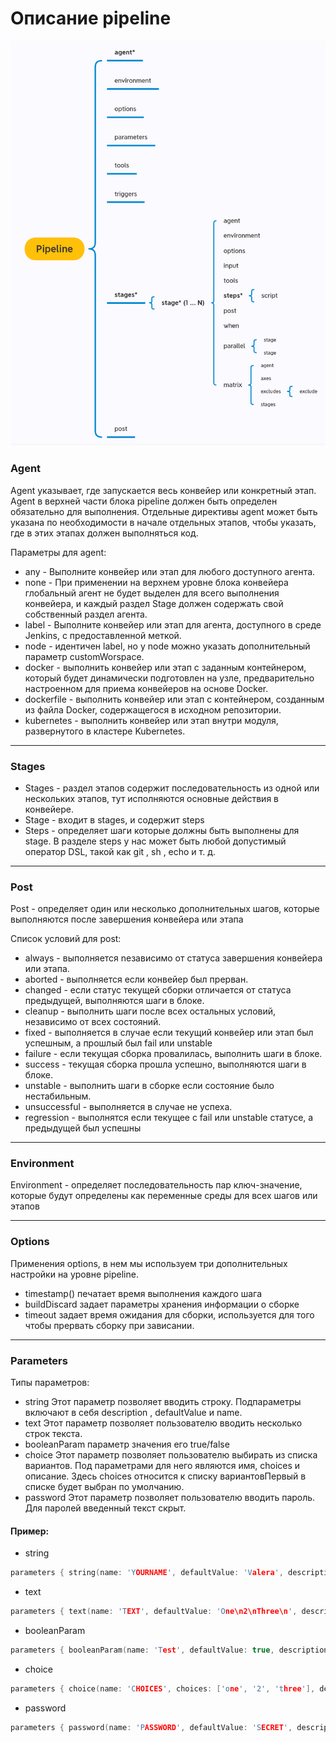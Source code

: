 # Описание pipeline

![pipeline](structure.jpg)

### Agent
Agent указывает, где запускается весь конвейер или конкретный этап. Agent в верхней части блока pipeline должен быть определен обязательно для выполнения. Отдельные директивы agent может быть указана по необходимости в начале отдельных этапов, чтобы указать, где в этих этапах должен выполняться код.   

Параметры для agent:  
- any - Выполните конвейер или этап для любого доступного агента.  
- none - При применении на верхнем уровне блока конвейера глобальный агент не будет выделен для всего выполнения конвейера, и каждый раздел Stage должен содержать свой собственный раздел агента.  
- label - Выполните конвейер или этап для агента, доступного в среде Jenkins, с предоставленной меткой.  
- node - идентичен label, но у node можно указать дополнительный параметр customWorspace. 
- docker - выполнить конвейер или этап с заданным контейнером, который будет динамически подготовлен на узле, предварительно настроенном для приема конвейеров на основе Docker.  
- dockerfile - выполнить конвейер или этап с контейнером, созданным из файла Docker, содержащегося в исходном репозитории.  
- kubernetes - выполнить конвейер или этап внутри модуля, развернутого в кластере Kubernetes.  
---

### Stages  

- Stages - раздел этапов содержит последовательность из одной или нескольких этапов, тут исполняются основные действия в конвейере.  
- Stage - входит в stages, и содержит steps  
- Steps - определяет шаги которые должны быть выполнены для stage. В разделе steps у нас может быть любой допустимый оператор DSL, такой как git , sh , echo и т. д.
---

### Post 

Post - определяет один или несколько дополнительных шагов, которые выполняются после завершения конвейера или этапа 

Список условий для post:  
- always - выполняется nезависимо от статуса завершения конвейера или этапа. 
- aborted - выполняется если конвейер был прерван.
- changed - если статус текущей сборки отличается от статуса предыдущей, выполняются шаги в блоке.
- cleanup - выполнить шаги после всех остальных условий, независимо от всех состояний.
- fixed - выполняется в случае если текущий конвейер или этап был успешным, а прошлый был fail или unstable
- failure - если текущая сборка провалилась, выполнить шаги в блоке.
- success - текущая сборка прошла успешно, выполняются шаги в блоке.
- unstable -  выполнить шаги в сборке если состояние было нестабильным.
- unsuccessful - выполняется в случае не успеха.
- regression -  выполнятся если текущее с fail или unstable статусе, а предыдущей был успешны
---

### Environment 

Environment - определяет последовательность пар ключ-значение, которые будут определены как переменные среды для всех шагов или этапов

---

### Options  

Применения options, в нем мы используем три дополнительных настройки на уровне pipeline.  
- timestamp()  печатает время выполнения каждого шага  
- buildDiscard задает параметры хранения информации о сборке  
- timeout задает время ожидания для сборки, используется для того чтобы прервать сборку при зависании.  

---

### Parameters  

Типы параметров:  
- string Этот параметр позволяет вводить строку. Подпараметры включают в себя description , defaultValue и name.
- text Этот параметр позволяет пользователю вводить несколько строк текста.
- booleanParam параметр значения его true/false
- choice Этот параметр позволяет пользователю выбирать из списка вариантов. Под параметрами для него являются имя, choices и описание. Здесь choices относится к списку вариантовПервый в списке будет выбран по умолчанию.
- password Этот параметр позволяет пользователю вводить пароль. Для паролей введенный текст скрыт.

#### Пример:  
- string  
```c
parameters { string(name: 'YOURNAME', defaultValue: 'Valera', description: '') }
```
- text  
```c
parameters { text(name: 'TEXT', defaultValue: 'One\n2\nThree\n', description: '') }
```
- booleanParam  
```c
parameters { booleanParam(name: 'Test', defaultValue: true, description: '') }
```
- choice  
```c
parameters { choice(name: 'CHOICES', choices: ['one', '2', 'three'], description: '') }
```
- password  
```c
parameters { password(name: 'PASSWORD', defaultValue: 'SECRET', description: '') }
```